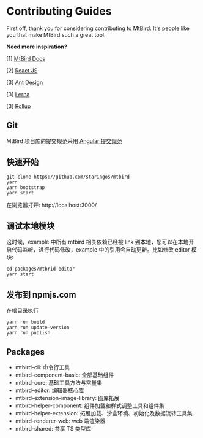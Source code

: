 # Contributing Guides

First off, thank you for considering contributing to MtBird. It's people like you that make MtBird such a great tool.

**Need more inspiration?**

[1] [MtBird Docs](https://docs.staringos.com/)

[2] [React JS](https://reactjs.org/)

[3] [Ant Design](https://ant.design)

[3] [Lerna](https://lerna.js.org/)

[3] [Rollup](https://rollupjs.org/guide/en/)

## Git

MtBird 项目库的提交规范采用 [Angular 提交规范](https://zj-git-guide.readthedocs.io/zh_CN/latest/message/Angular%E6%8F%90%E4%BA%A4%E4%BF%A1%E6%81%AF%E8%A7%84%E8%8C%83/)

## 快速开始

```shell
git clone https://github.com/staringos/mtbird
yarn
yarn bootstrap
yarn start
```

在浏览器打开: http://localhost:3000/

## 调试本地模块

这时候，example 中所有 mtbird 相关依赖已经被 link 到本地，您可以在本地开启代码监听，进行代码修改，example 中的引用会自动更新。比如修改 editor 模块:

```shell
cd packages/mtbrid-editor
yarn start
```
## 发布到 npmjs.com

在根目录执行

```shell
yarn run build
yarn run update-version
yarn run publish
```

## Packages

- mtbird-cli: 命令行工具
- mtbird-component-basic: 全部基础组件
- mtbird-core: 基础工具方法与常量集
- mtbird-editor: 编辑器核心库
- mtbird-extension-image-library: 图库拓展
- mtbird-helper-component: 组件加载和样式调整工具和组件集
- mtbird-helper-extension: 拓展加载、沙盒环境、初始化及数据流转工具集
- mtbird-renderer-web: web 端渲染器
- mtbird-shared: 共享 TS 类型库
